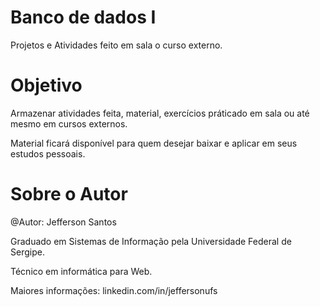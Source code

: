 # Banco de dados I
Projetos e Atividades feito em sala o curso externo.

# Objetivo
Armazenar atividades feita, material, exercícios práticado em sala ou até mesmo em cursos externos.

Material ficará disponível para quem desejar baixar e aplicar em seus estudos pessoais.

# Sobre o Autor
@Autor: Jefferson Santos

Graduado em Sistemas de Informação pela Universidade Federal de Sergipe.

Técnico em informática para Web.

Maiores informações: linkedin.com/in/jeffersonufs
